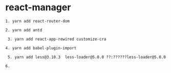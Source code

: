 
# react-manager

``` 1. yarn add react-router-dom ```

``` 2. yarn add antd ```

``` 3. yarn add react-app-rewired customize-cra```

``` 4. yarn add babel-plugin-import ```

``` 5. yarn add less@3.10.3  less-loader@5.0.0 ??:??????less-loader@5.0.0```

``` 6.  ```

